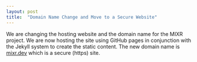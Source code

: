 ```yaml
---
layout: post
title:  "Domain Name Change and Move to a Secure Website"
---
```

We are changing the hosting website and the domain name for the MIXR project.  We are now hosting the site using GitHub pages in conjunction with the Jekyll system to create the static content.  The new domain name is [mixr.dev](https://www.mixr.dev) which is a secure (https) site.

